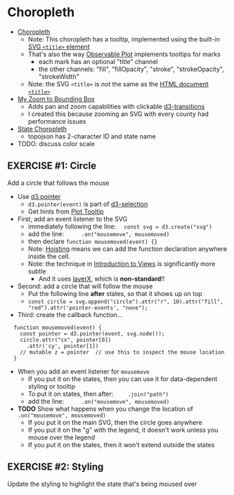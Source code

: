 
# Choropleth

* [Choropleth](https://observablehq.com/@d3/choropleth)
  * Note: This choropleth has a tooltip, implemented using the built-in [SVG `<title>` element](https://developer.mozilla.org/en-US/docs/Web/SVG/Element/title)
  * That's also the way [Observable Plot](https://github.com/observablehq/plot/blob/main/README.md) implements tooltips for marks
    * each mark has an optional "title" channel
    * the other channels: "fill", "fillOpacity", "stroke", "strokeOpacity", "strokeWidth"
  * Note: the SVG `<title>` is *not* the same as the [HTML document `<title>`](https://developer.mozilla.org/en-US/docs/Web/HTML/Element/title)
* [My Zoom to Bounding Box](https://observablehq.com/@pbogden/my-zoom-to-bounding-box)
  * Adds pan and zoom capabilities with clickable [d3-transitions](https://github.com/d3/d3-transition)
  * I created this because zooming an SVG with every county had performance issues
* [State Choropleth](https://observablehq.com/@d3/state-choropleth)
  * topojson has 2-character ID and state name
* TODO: discuss color scale

## EXERCISE #1: Circle

Add a circle that follows the mouse

* Use [d3.pointer](https://github.com/d3/d3-selection/blob/main/README.md#pointer)
  * `d3.pointer(event)` is part of [d3-selection](https://github.com/d3/d3-selection/blob/main/README.md)
  * Get hints from [Plot Tooltip](https://observablehq.com/@mkfreeman/plot-tooltip)
* First, add an event listener to the SVG
  * immediately following the line: `  const svg = d3.create("svg")`
  * add the line: `     .on("mousemove", mousemoved)`
  * then declare `function mousemoved(event) {}`
  * Note: [Hoisting](https://developer.mozilla.org/en-US/docs/Glossary/Hoisting) means we can add the function declaration anywhere inside the cell.
  * Note: the technique in [Introduction to Views](https://observablehq.com/@observablehq/introduction-to-views#viewof-point) is significantly more subtle
     * And it uses [layerX](https://developer.mozilla.org/en-US/docs/Web/API/UIEvent/layerX), which is **non-standard**!!
* Second: add a circle that will follow the mouse
  * Put the following line **after** states, so that it shows up on top
  * `const circle = svg.append("circle").attr("r", 10).attr("fill", "red").attr('pointer-events', "none");`
* Third: create the callback function...
```
  function mousemoved(event) {
    const pointer = d3.pointer(event, svg.node());
    circle.attr("cx", pointer[0])
      .attr('cy', pointer[1])
    // mutable z = pointer  // use this to inspect the mouse location
  }
```
* When you add an event listener for `mousemove`
  * If you put it on the states, then you can use it for data-dependent styling or tooltip
  * To put it on states, then after: `    .join("path")`
  * add the line: `     .on("mousemove", mousemoved)`
* **TODO** Show what happens when you change the location of `.on("mousemove", mousemoved)`
  * If you put it on the main SVG, then the circle goes anywhere
  * If you put it on the "g" with the legend, it doesn't work unless you mouse over the legend
  * If you put it on the states, then it won't extend outside the states

## EXERCISE #2: Styling

Update the styling to highlight the state that's being moused over

